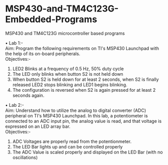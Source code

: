# MSP430-and-TM4C123G-Embedded-Programs
MSP430 and TM4C123G microcontroller based programs

• Lab 1:-\
Aim: Program the following requirements on TI's MSP430 Launchpad with the help of its on-board peripherals.\
Objectives:-
1. LED2 Blinks at a frequency of 0.5 Hz, 50% duty cycle
2. The LED only blinks when button S2 is not held down
3. When button S2 is held down for at least 2 seconds, when S2 is finally released LED2 stops blinking and LED1 begins blinking.
4. The configuration is reversed when S2 is again pressed for at least 2 seconds again.

• Lab 2:-\
Aim: Understand how to utilize the analog to digital converter (ADC) peripheral on TI's MSP430 Launchpad. In this lab, a potentiometer is connected to an ADC input pin, the analog value is read, and that voltage is expressed on an LED array bar.\
Objectives:-
1. ADC Voltages are properly read from the potentionmeter.
2. The LED Bar lights up and can be controlled properly
3. The ADC Value is scaled properly and displayed on the LED Bar (with no oscillations)
